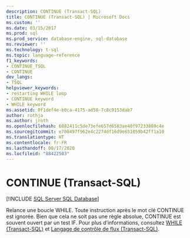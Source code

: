 ```yaml
---
description: CONTINUE (Transact-SQL)
title: CONTINUE (Transact-SQL) | Microsoft Docs
ms.custom: ''
ms.date: 03/15/2017
ms.prod: sql
ms.prod_service: database-engine, sql-database
ms.reviewer: ''
ms.technology: t-sql
ms.topic: language-reference
f1_keywords:
- CONTINUE_TSQL
- CONTINUE
dev_langs:
- TSQL
helpviewer_keywords:
- restarting WHILE loop
- CONTINUE keyword
- WHILE keyword
ms.assetid: 0f1def4e-b0ca-4175-ad58-7c8c9153dab7
author: rothja
ms.author: jroth
ms.openlocfilehash: 6882411c5de73efe657d6583ae40f97233889c4e
ms.sourcegitcommit: e700497f962e4c2274df16d9e651059b42ff1a10
ms.translationtype: HT
ms.contentlocale: fr-FR
ms.lasthandoff: 08/17/2020
ms.locfileid: "88422503"
---
```

# <a name="continue-transact-sql"></a>CONTINUE (Transact-SQL)
[!INCLUDE [SQL Server SQL Database](../../includes/applies-to-version/sql-asdb.md)]

  Relance une boucle WHILE. Toute instruction après le mot clé CONTINUE est ignorée. Bien que cela ne soit pas une règle absolue, CONTINUE est souvent ouvert par un test IF. Pour plus d’informations, consultez [WHILE &#40;Transact-SQL&#41;](../../t-sql/language-elements/while-transact-sql.md) et [Langage de contrôle de flux &#40;Transact-SQL&#41;](~/t-sql/language-elements/control-of-flow.md).  
  
  
